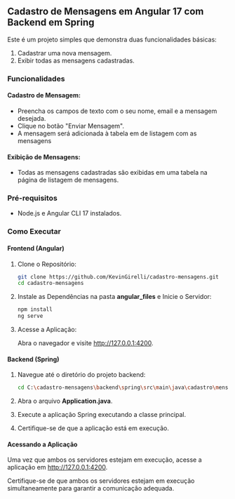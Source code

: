 ﻿## Cadastro de Mensagens em Angular 17 com Backend em Spring

Este é um projeto simples que demonstra duas funcionalidades básicas:

1. Cadastrar uma nova mensagem.
2. Exibir todas as mensagens cadastradas.

### Funcionalidades

#### Cadastro de Mensagem:
- Preencha os campos de texto com o seu nome, email e a mensagem desejada.
- Clique no botão "Enviar Mensagem".
- A mensagem será adicionada à tabela em de listagem com as mensagens

#### Exibição de Mensagens:
- Todas as mensagens cadastradas são exibidas em uma tabela na página de listagem de mensagens.

### Pré-requisitos

- Node.js e Angular CLI 17 instalados.

### Como Executar

#### Frontend (Angular)

1. Clone o Repositório:
   ```bash
   git clone https://github.com/KevinGirelli/cadastro-mensagens.git
   cd cadastro-mensagens

2. Instale as Dependências na pasta **angular_files** e Inicie o Servidor:
    ```bash
    npm install
    ng serve

3. Acesse a Aplicação:

    Abra o navegador e visite http://127.0.0.1:4200.

#### Backend (Spring)

1. Navegue até o diretório do projeto backend:

    ```bash
    cd C:\cadastro-mensagens\backend\spring\src\main\java\cadastro\mensagens\spring\

2. Abra o arquivo **Application.java**.
3. Execute a aplicação Spring executando a classe principal.
4. Certifique-se de que a aplicação está em execução.

#### Acessando a Aplicação

  Uma vez que ambos os servidores estejam em execução, acesse a aplicação em http://127.0.0.1:4200.

  Certifique-se de que ambos os servidores estejam em execução simultaneamente para garantir a comunicação adequada.
